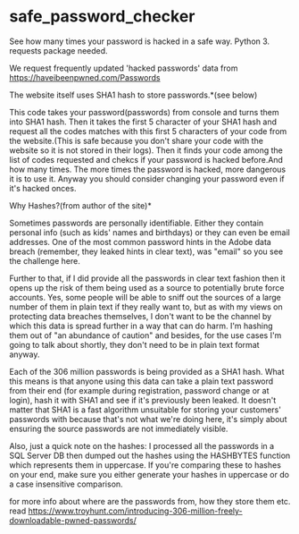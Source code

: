 # safe_password_checker
See how many times your password is hacked in a safe way. Python 3. requests package needed.


We request frequently updated 'hacked passwords' data from  https://haveibeenpwned.com/Passwords

The website itself uses SHA1 hash to store passwords.*(see below)


This code takes your password(passwords) from console and turns them into SHA1 hash.
Then it takes the first 5 character of your SHA1 hash and request all the codes matches with this first 5 characters of your code from the website.(This is safe because you don't share your code with the website so it is not stored in their logs). Then it finds your code among the list of codes requested and chekcs if your password is hacked before.And how many times. 
The more times the password is hacked, more dangerous it is to use it. Anyway you should consider changing your password even if it's hacked onces.




Why Hashes?(from author of the site)*

Sometimes passwords are personally identifiable. Either they contain personal info (such as kids' names and birthdays) or they can even be email addresses. One of the most common password hints in the Adobe data breach (remember, they leaked hints in clear text), was "email" so you see the challenge here.

Further to that, if I did provide all the passwords in clear text fashion then it opens up the risk of them being used as a source to potentially brute force accounts. Yes, some people will be able to sniff out the sources of a large number of them in plain text if they really want to, but as with my views on protecting data breaches themselves, I don't want to be the channel by which this data is spread further in a way that can do harm. I'm hashing them out of "an abundance of caution" and besides, for the use cases I'm going to talk about shortly, they don't need to be in plain text format anyway.

Each of the 306 million passwords is being provided as a SHA1 hash. What this means is that anyone using this data can take a plain text password from their end (for example during registration, password change or at login), hash it with SHA1 and see if it's previously been leaked. It doesn't matter that SHA1 is a fast algorithm unsuitable for storing your customers' passwords with because that's not what we're doing here, it's simply about ensuring the source passwords are not immediately visible.

Also, just a quick note on the hashes: I processed all the passwords in a SQL Server DB then dumped out the hashes using the HASHBYTES function which represents them in uppercase. If you're comparing these to hashes on your end, make sure you either generate your hashes in uppercase or do a case insensitive comparison.



for more info about where are the passwords from, how they store them etc. 
read https://www.troyhunt.com/introducing-306-million-freely-downloadable-pwned-passwords/



